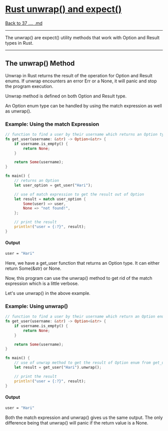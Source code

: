 # [Rust unwrap() and expect()](https://www.programiz.com/rust/unwrap-and-expect)

[Back to 37  .... .md](/documentation/37-Error-Handling.md)

____

The unwrap() are expect() utility methods that work with Option and Result types in Rust.

____

## The unwrap() Method

Unwrap in Rust returns the result of the operation for Option and Result enums. If unwrap encounters an error Err or a None, it will panic and stop the program execution.

Unwrap method is defined on both Option and Result type.

An Option enum type can be handled by using the match expression as well as unwrap().

### Example: Using the match Expression

```rust
// function to find a user by their username which returns an Option type
fn get_user(username: &str) -> Option<&str> {
    if username.is_empty() {
        return None;
    }

    return Some(username);
}

fn main() {
    // returns an Option
    let user_option = get_user("Hari");

    // use of match expression to get the result out of Option
    let result = match user_option {
        Some(user) => user,
        None => "not found!",
    };

    // print the result
    println!("user = {:?}", result);
}
```

#### Output

```bash
user = "Hari"
```

Here, we have a get_user function that returns an Option type. It can either return Some(&str) or None.

Now, this program can use the unwrap() method to get rid of the match expression which is a little verbose.

Let's use unwrap() in the above example.

### Example: Using unwrap()

```rust
// function to find a user by their username which return an Option enum
fn get_user(username: &str) -> Option<&str> {
    if username.is_empty() {
        return None;
    }

    return Some(username);
}

fn main() {
    // use of unwrap method to get the result of Option enum from get_user function
    let result = get_user("Hari").unwrap();

    // print the result
    println!("user = {:?}", result);
}
```

#### Output

```bash
user = "Hari"
```

Both the match expression and unwrap() gives us the same output. The only difference being that unwrap() will panic if the return value is a None.
